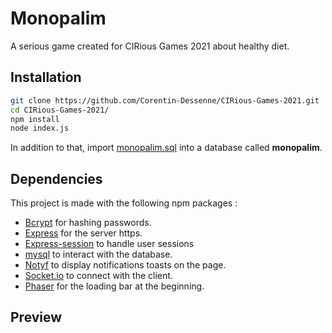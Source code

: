 # Monopalim
A serious game created for CIRious Games 2021 about healthy diet.

## Installation

```bash
git clone https://github.com/Corentin-Dessenne/CIRious-Games-2021.git
cd CIRious-Games-2021/
npm install
node index.js
```

In addition to that, import [monopalim.sql](https://github.com/Corentin-Dessenne/CIRious-Games-2021/blob/main/monopalim.sql) into a database called **monopalim**.

## Dependencies

This project is made with the following npm packages :

- [Bcrypt](https://github.com/kelektiv/node.bcrypt.js) for hashing passwords.
- [Express](https://github.com/expressjs/express) for the server https.
- [Express-session](https://github.com/expressjs/session) to handle user sessions
- [mysql](https://github.com/mysqljs/mysql) to interact with the database.
- [Notyf](https://github.com/caroso1222/notyf) to display notifications toasts on the page.
- [Socket.io](https://github.com/socketio/socket.io) to connect with the client.
- [Phaser](https://github.com/photonstorm/phaser) for the loading bar at the beginning.

## Preview
